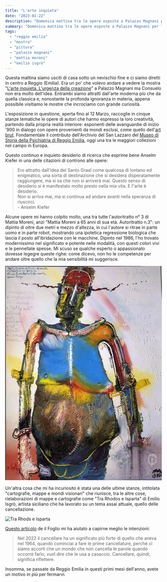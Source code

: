 ```yaml
---
title: "L'arte inquieta"
date: "2023-01-22"
description: "Domenica mattina tra le opere esposte a Palazzo Magnani per la mostra L'arte inquieta. L'urgenza della creazione."
summary: "Domenica mattina tra le opere esposte a Palazzo Magnani per la mostra L'arte inquieta. L'urgenza della creazione."
tags: 
  - "reggio emilia"
  - "mostra"
  - "pittura"
  - "palazzo magnani"
  - "mattia moreni"
  - "emilio isgrò"
---
```


Questa mattina siamo usciti di casa sotto un nevischio fine e ci siamo diretti in centro a Reggio (Emilia).
Era un po' che volevo andare a vedere la mostra "[L'arte inquieta. L'urgenza della creazione](https://www.palazzomagnani.it/exhibition/larte-inquieta/)" a Palazzo Magnani ma Consuelo non era molto dell'idea. Entrambi siamo attratti dall'arte moderna più che da quella classica e, nonostante la profonda ignoranza in materia, appena possibile visitiamo le mostre che incrociamo con grande curiosità.

L'esposizione in questione, aperta fino al 12 Marzo, raccoglie in cinque stanze tematiche le opere di autori che hanno espresso la loro creatività, partendo dalla propria realtà interiore: esponenti delle avanguardie di inizio '900 in dialogo con opere provenienti da mondi esclusi, come quello dell'[art brut](https://it.wikipedia.org/wiki/Art_Brut). Fondamentale il contributo dell'Archivio del San Lazzaro del [Museo di Storia della Psichiatria di Reggio Emilia](https://www.musei.re.it/collezioni/museo-di-storia-della-psichiatria/), oggi una tra le maggiori collezioni nel campo in Europa.

Questo continuo e inquieto desiderio di ricerca che esprime bene Anselm Kiefer in una delle citazioni di controno alle opere:
> Ero attratto dall'idea del Santo Graal come qualcosa di lontano ed enigmatico, una sorta di destinazione che si desidera disperatamente raggiungere, ma si sa che non si arriverà mai. Questo senso di desiderio si è manifestato molto presto nella mia vita. E ľ'arte è desiderio.  
> Non si arriva mai, ma si continua ad andare avanti nella speranza di riuscirci.  
> \- Anselm Kiefer

Alcune opere mi hanno colpito molto, una tra tutte l'autoritratto n° 3 di Mattia Moreni, anzi "Mattia Moreni a 65 anni di sua età. Autoritratto n.3": un dipinto di oltre due metri e mezzo d'altezza, in cui l'autore si ritrae in parte uomo e in parte robot, mostrando una ipotetica regressione biologica che lascia il posto all'ibridazione con le macchine. Dipinto nel 1986, l'ho trovato modernissimo nel significato e potente nelle modalità, con questi colori vivi e le pennellate spesse.
Mi scuso se qualche esperto o appassionato dovesse legegre queste righe: come dicevo, non ho le competenze per andare oltre quello che la mia sensibilità mi suggerisce. 

![Mattia Moreni a 65 anni di sua età. Autoritratto n.3](images/moreni-autoritratto3.webp "Mattia Moreni, Mattia Moreni a 65 anni di sua età. Autoritratto n.3, 1986")

Un'altra cosa che mi ha incuriosito è stata una delle ultime stanze, intitolata "cartografie, mappe e mondi visionari" che riunisce, tra le altre cose, rielaborazioni di mappe e cartografie come "Tra Rhodos e Isparta" di Emilio Isgrò, artista siciliano che ha lavorato su un tema assai attuale, quello delle cancellazione.

![Tra Rhods e Isparta](images/Emilio-Isgr%C3%B2_Tra-Rhodos-e-Isparta.jpg "Emilio Isgrò, Tra Rhods e Isparta, 2010")

[Questo articolo](https://www.ilfoglio.it/cultura/2022/02/17/news/cancellare-senza-censurare-l-arte-di-emilio-isgro--3700819/) de il Foglio mi ha aiutato a capirne meglio le intenzioni:

> Nel 2022 il cancellare ha un significato più forte di quello che aveva nel 1964, quando cominciai a fare le prime cancellature, perché ci siamo accorti che un mondo che non cancella le parole quando occorre farlo, vuol dire che le usa a casaccio. Cancellare, quindi, significa riflettere.

Insomma, se passate da Reggio Emilia in questi primi mesi dell'anno, avete un motivo in più per fermarvi.